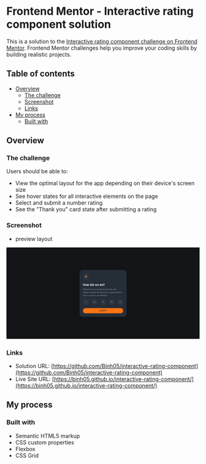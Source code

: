 # Frontend Mentor - Interactive rating component solution

This is a solution to the [Interactive rating component challenge on Frontend Mentor](https://www.frontendmentor.io/challenges/interactive-rating-component-koxpeBUmI). Frontend Mentor challenges help you improve your coding skills by building realistic projects. 

## Table of contents

- [Overview](#overview)
  - [The challenge](#the-challenge)
  - [Screenshot](#screenshot)
  - [Links](#links)
- [My process](#my-process)
  - [Built with](#built-with)

## Overview

### The challenge

Users should be able to:

- View the optimal layout for the app depending on their device's screen size
- See hover states for all interactive elements on the page
- Select and submit a number rating
- See the "Thank you" card state after submitting a rating

### Screenshot

- preview layout

![](./preview.png)

### Links

- Solution URL: [https://github.com/Binh05/interactive-rating-component](https://github.com/Binh05/interactive-rating-component)
- Live Site URL: [https://binh05.github.io/interactive-rating-component/](https://binh05.github.io/interactive-rating-component/)

## My process

### Built with

- Semantic HTML5 markup
- CSS custom properties
- Flexbox
- CSS Grid